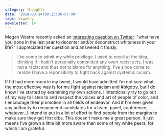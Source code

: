 ```yaml
---
category: thoughts
date: '2018-08-14T08:23:36-07:00'
tags: bigotry
newsletter: 14
---
```


Megan Westra recently asked an [interesting question on Twitter](https://twitter.com/mwestramke/status/1027998772331270144?s=21): "what have you done in the last year to decenter and/or deconstruct whiteness in your life?" I appreciated her question and answered it thusly:

> I've come to admit my white privilege. I used to recoil at the idea, thinking if I hadn't personally committed any overt racist acts, I was not a racist and thus not to blame for anything. I've since come to realize I have a reponsibility to fight back against systemic racism.

If I'd had more room in my tweet, I would have admitted I'm not sure what the most effective way is for me fight against racism and #bigotry, but I do know I've started by examining my own actions. I intentionally try to go out of my way to listen to and respect the voices and art of people of color, and I encourage their promotion in all fields of endeavor. And if I'm ever given any authority to recommend candidates for a team, panel, conference, whatever...I intend to put in a lot of effort to find people from the margins to make sure they get first dibs. This doesn't make me a great person. It just means I've grown a little bit more aware than some of my white peers, for which I am grateful.